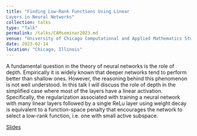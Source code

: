 ```yaml
---
title: "Finding Low-Rank Functions Using Linear
Layers in Neural Networks"
collection: talks
type: "Talk"
permalink: /talks/CAMseminar2023.md
venue: "University of Chicago Computational and Applied Mathematics Student Seminar"
date: 2023-02-14
location: "Chicago, Illinois"
---
```


A fundamental question in the theory of neural networks is the role of depth. Empirically it is widely known that deeper networks tend to perform better than shallow ones. However, the reasoning behind this phenomenon is not well understood. In this talk I will discuss the role of depth in the simplified case where most of the layers have a linear activation. Specifically, the regularization associated with training a neural network with many linear layers followed by a single ReLu layer using weight decay is equivalent to a function-space penalty that encourages the network to select a low-rank function, i.e. one with small active subspace.

[Slides](../files/CAM_Seminar_Linear_Layers_Talk.pdf)
